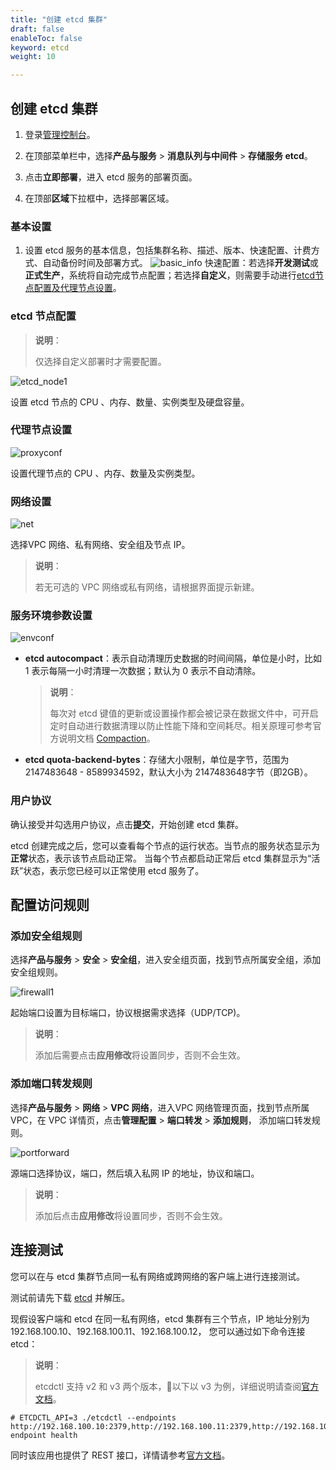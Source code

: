 ```yaml
---
title: "创建 etcd 集群"
draft: false
enableToc: false
keyword: etcd 
weight: 10

---
```




## 创建 etcd 集群

1. 登录[管理控制台](https://console.shanhe.com/login)。
2. 在顶部菜单栏中，选择**产品与服务** > **消息队列与中间件** > **存储服务 etcd**。

3. 点击**立即部署**，进入 etcd 服务的部署页面。
4. 在顶部**区域**下拉框中，选择部署区域。

### 基本设置

1. 设置 etcd 服务的基本信息，包括集群名称、描述、版本、快速配置、计费方式、自动备份时间及部署方式。
   ![basic_info](/middware/etcd/images/basic1.png)
   快速配置：若选择**开发测试**或**正式生产**，系统将自动完成节点配置；若选择**自定义**，则需要手动进行[etcd节点配置](#)[及代理节点设置](#代理节点配置)。


### etcd 节点配置

> **说明**：
>
> 仅选择自定义部署时才需要配置。

![etcd_node1](/middware/etcd/images/etcd_node1.png)

设置 etcd 节点的 CPU 、内存、数量、实例类型及硬盘容量。

### 代理节点设置

![proxyconf](/middware/etcd/images/proxyconf1.png)

设置代理节点的 CPU 、内存、数量及实例类型。

### 网络设置

![net](/middware/etcd/images/netconf.png)

选择VPC 网络、私有网络、安全组及节点 IP。

> **说明**：
>
> 若无可选的 VPC 网络或私有网络，请根据界面提示新建。

### 服务环境参数设置

![envconf](/middware/etcd/images/envconf1.png)

- **etcd autocompact**：表示自动清理历史数据的时间间隔，单位是小时，比如 1 表示每隔一小时清理一次数据；默认为 0 表示不自动清除。

  > **说明**：
  >
  > 每次对 etcd 键值的更新或设置操作都会被记录在数据文件中，可开启定时自动进行数据清理以防止性能下降和空间耗尽。相关原理可参考官方说明文档 [Compaction](https://github.com/etcd-io/etcd/blob/release-3.2/Documentation/op-guide/maintenance.md#history-compaction)。

- **etcd quota-backend-bytes**：存储大小限制，单位是字节，范围为 2147483648 - 8589934592，默认大小为 2147483648字节（即2GB）。

### 用户协议

 确认接受并勾选用户协议，点击**提交**，开始创建 etcd 集群。

etcd 创建完成之后，您可以查看每个节点的运行状态。当节点的服务状态显示为**正常**状态，表示该节点启动正常。 当每个节点都启动正常后 etcd 集群显示为“活跃”状态，表示您已经可以正常使用 etcd 服务了。

## 配置访问规则

### 添加安全组规则

选择**产品与服务** > **安全** > **安全组**，进入安全组页面，找到节点所属安全组，添加安全组规则。

  ![firewall1](/middware/etcd/images/firewall1.png)

  起始端口设置为目标端口，协议根据需求选择（UDP/TCP)。

  > **说明**：
  >
  > 添加后需要点击**应用修改**将设置同步，否则不会生效。

### 添加端口转发规则

选择**产品与服务** > **网络** > **VPC 网络**，进入VPC 网络管理页面，找到节点所属 VPC，在 VPC 详情页，点击**管理配置** > **端口转发** > **添加规则**， 添加端口转发规则。

  ![portforward](/middware/etcd/images/portforward.png)

源端口选择协议，端口，然后填入私网 IP 的地址，协议和端口。

  > **说明**：
  >
  > 添加后点击**应用修改**将设置同步，否则不会生效。

## 连接测试

您可以在与 etcd 集群节点同一私有网络或跨网络的客户端上进行连接测试。

测试前请先下载 [etcd](https://github.com/etcd-io/etcd/releases/tag/v3.2.24) 并解压。

现假设客户端和 etcd 在同一私有网络，etcd 集群有三个节点，IP 地址分别为192.168.100.10、192.168.100.11、192.168.100.12， 您可以通过如下命令连接 etcd：

> **说明**：
>
> etcdctl 支持 v2 和 v3 两个版本，以下以 v3 为例，详细说明请查阅[官方文档](https://github.com/etcd-io/etcd/tree/v3.2.24/etcdctl)。

```
# ETCDCTL_API=3 ./etcdctl --endpoints http://192.168.100.10:2379,http://192.168.100.11:2379,http://192.168.100.12:2379 endpoint health
```

同时该应用也提供了 REST 接口，详情请参考[官方文档](https://coreos.com/etcd/docs/latest/getting-started-with-etcd.html#reading-and-writing-to-etcd)。

